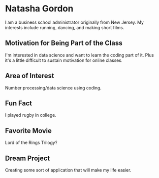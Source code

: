 # Natasha Gordon
I am a business school administrator originally from New Jersey. My interests include running, dancing, and making short films.

## Motivation for Being Part of the Class
I'm interested in data science and want to learn the coding part of it. Plus it's a little difficult to sustain motivation for online classes.

## Area of Interest
Number processing/data science using coding.

## Fun Fact
I played rugby in college.

## Favorite Movie
Lord of the Rings Trilogy?

## Dream Project
Creating some sort of application that will make my life easier.
